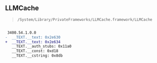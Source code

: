 ## LLMCache

> `/System/Library/PrivateFrameworks/LLMCache.framework/LLMCache`

```diff

 3400.54.1.0.0
-  __TEXT.__text: 0x2e630
+  __TEXT.__text: 0x2e634
   __TEXT.__auth_stubs: 0x11a0
   __TEXT.__const: 0xd18
   __TEXT.__cstring: 0x8db

```
